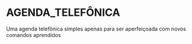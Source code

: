 # AGENDA_TELEFÔNICA
Uma agenda telefônica simples apenas para ser aperfeiçoada com novos comandos aprendidos
